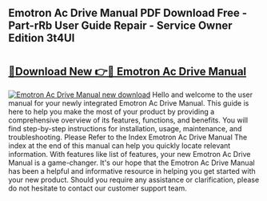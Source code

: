 ## Emotron Ac Drive Manual PDF Download Free - Part-rRb User Guide Repair - Service Owner Edition 3t4Ul

# <h2><a href="http://bc2145.oget.top/?id=Emotron+Ac+Drive+Manual">🔗Download New 👉🔴 Emotron Ac Drive Manual</a></h2>

[![Emotron Ac Drive Manual new download](https://i.imgur.com/5g1atiW.png)](http://bc2145.oget.top/?id=Emotron+Ac+Drive+Manual)
Hello and welcome to the user manual for your newly integrated Emotron Ac Drive Manual. This guide is here to help you make the most of your product by providing a comprehensive overview of its features, functions, and benefits. You will find step-by-step instructions for installation, usage, maintenance, and troubleshooting. Please Refer to the Index Emotron Ac Drive Manual The index at the end of this manual can help you quickly locate relevant information. With features like list of features, your new Emotron Ac Drive Manual is a game-changer. It's our hope that the Emotron Ac Drive Manual has been a helpful and informative resource in helping you get started with your new product. Should you require any assistance or clarification, please do not hesitate to contact our customer support team.
